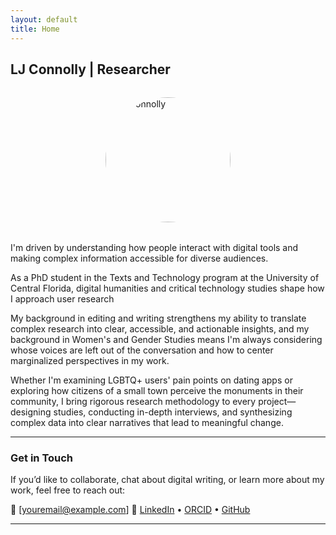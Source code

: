 ```yaml
---
layout: default
title: Home
---
```


## LJ Connolly | Researcher

<img src="{{ '/assets/prof_pic.jpg' | relative_url }}" alt="LJ Connolly" class="profile-pic" style="display: block; margin: 2rem auto; width: 200px; height: 200px; border-radius: 50%; object-fit: cover;">

I'm driven by understanding how people interact with digital tools and making complex information accessible for diverse audiences. 

As a PhD student in the Texts and Technology program at the University of Central Florida, digital humanities and critical technology studies shape how I approach user research 

My background in editing and writing strengthens my ability to translate complex research into clear, accessible, and actionable insights, and my background in Women's and Gender Studies means I'm always considering whose voices are left out of the conversation and how to center marginalized perspectives in my work. 

Whether I'm examining LGBTQ+ users' pain points on dating apps or exploring how citizens of a small town perceive the monuments in their community, I bring rigorous research methodology to every project—designing studies, conducting in-depth interviews, and synthesizing complex data into clear narratives that lead to meaningful change. 



---

### Get in Touch

If you’d like to collaborate, chat about digital writing, or learn more about my work, feel free to reach out:

📧 [[youremail@example.com](mailto:youremail@example.com)]
🔗 [LinkedIn](#) • [ORCID](#) • [GitHub](https://github.com/yourusername)

---